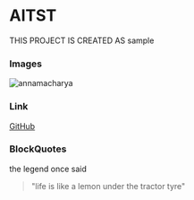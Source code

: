 # AITST

THIS PROJECT IS CREATED AS sample





### Images
![annamacharya](https://apprecs.org/gp/images/app-icons/300/87/com.resun.annamayya.jpg)

### Link
[GitHub](http://github.com)

### BlockQuotes
the legend once said
>"life is like a lemon under the tractor tyre"

